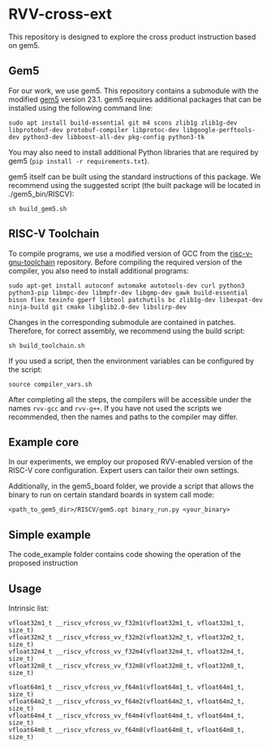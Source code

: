 # RVV-cross-ext
This repository is designed to explore the cross product instruction based on gem5.

## Gem5
For our work, we use gem5. This repository contains a submodule with the modified [gem5](https://github.com/gem5/gem5) version 23.1. gem5 requires additional packages that can be installed using the following command line:

```shell
sudo apt install build-essential git m4 scons zlib1g zlib1g-dev libprotobuf-dev protobuf-compiler libprotoc-dev libgoogle-perftools-dev python3-dev libboost-all-dev pkg-config python3-tk
```
You may also need to install additional Python libraries that are required by gem5 (```pip install -r requirements.txt```).

gem5 itself can be built using the standard instructions of this package. We recommend using the suggested script (the built package will be located in ./gem5_bin/RISCV):

```shell
sh build_gem5.sh
```

## RISC-V Toolchain
To compile programs, we use a modified version of GCC from the [risc-v-gnu-toolchain](https://github.com/riscv-collab/riscv-gnu-toolchain) repository. Before compiling the required version of the compiler, you also need to install additional programs:

```shell
sudo apt-get install autoconf automake autotools-dev curl python3 python3-pip libmpc-dev libmpfr-dev libgmp-dev gawk build-essential bison flex texinfo gperf libtool patchutils bc zlib1g-dev libexpat-dev ninja-build git cmake libglib2.0-dev libslirp-dev
```

Changes in the corresponding submodule are contained in patches. Therefore, for correct assembly, we recommend using the build script:

```shell
sh build_toolchain.sh
```

If you used a script, then the environment variables can be configured by the script:

```shell
source compiler_vars.sh
```

After completing all the steps, the compilers will be accessible under the names ```rvv-gcc``` and ```rvv-g++```. If you have not used the scripts we recommended, then the names and paths to the compiler may differ.

## Example core

In our experiments, we employ our proposed RVV-enabled version of the RISC-V core configuration. Expert users can tailor their own settings.

Additionally, in the gem5_board folder, we provide a script that allows the binary to run on certain standard boards in system call mode:

```shell
<path_to_gem5_dir>/RISCV/gem5.opt binary_run.py <your_binary>
```

## Simple example

The code_example folder contains code showing the operation of the proposed instruction

## Usage
Intrinsic list:
```shell
vfloat32m1_t __riscv_vfcross_vv_f32m1(vfloat32m1_t, vfloat32m1_t, size_t)
vfloat32m2_t __riscv_vfcross_vv_f32m2(vfloat32m2_t, vfloat32m2_t, size_t)
vfloat32m4_t __riscv_vfcross_vv_f32m4(vfloat32m4_t, vfloat32m4_t, size_t)
vfloat32m8_t __riscv_vfcross_vv_f32m8(vfloat32m8_t, vfloat32m8_t, size_t)

vfloat64m1_t __riscv_vfcross_vv_f64m1(vfloat64m1_t, vfloat64m1_t, size_t)
vfloat64m2_t __riscv_vfcross_vv_f64m2(vfloat64m2_t, vfloat64m2_t, size_t)
vfloat64m4_t __riscv_vfcross_vv_f64m4(vfloat64m4_t, vfloat64m4_t, size_t)
vfloat64m8_t __riscv_vfcross_vv_f64m8(vfloat64m8_t, vfloat64m8_t, size_t)
```
